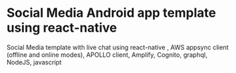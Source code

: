 # Social Media Android app template using react-native
Social Media template with live chat using react-native , AWS appsync client (offline and online modes), APOLLO client, Amplify, Cognito, graphql, NodeJS, javascript
